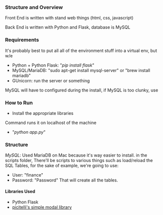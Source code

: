 ### Structure and Overview
Front End is written with stand web things (html, css, javascript)

Back End is written with Python and Flask, database is MySQL


### Requirements
It's probably best to put all all of the environment stuff into a virtual env, but w/e
* Python + Python Flask: "*pip install flask*"
* MySQL/MariaDB: "sudo apt-get install mysql-server" or "brew install mariadb" 
* GUnicorn: run the server or something

MySQL will have to configured during the install, if MySQL is too clunky, use

### How to Run
* Install the appropriate libraries


Command runs it on localhost of the machine
* "*python app.py*"

### Structure

*MySQL*: Used MariaDB on Mac because it's way easier to install. in the scripts folder, There'll be scripts to various things such as load/reload the SQL Tables, for the sake of example, we're going to use:
* User: "finance"
* Password: "Password"
That will create all the tables.


#### Libraries Used
* Python Flask
* [picitelli's simple modal library](https://github.com/picitelli/js-modal)
